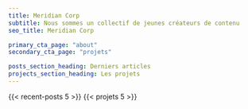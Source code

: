 ```yaml
---
title: Meridian Corp
subtitle: Nous sommes un collectif de jeunes créateurs de contenu
seo_title: Meridian Corp

primary_cta_page: "about"
secondary_cta_page: "projets"

posts_section_heading: Derniers articles
projects_section_heading: Les projets
---
```


{{< recent-posts 5 >}}
{{< projets 5 >}}
